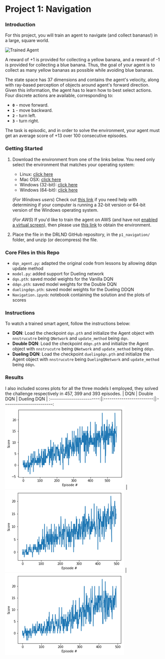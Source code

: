 [//]: # (Image References)

[image1]: https://user-images.githubusercontent.com/10624937/42135619-d90f2f28-7d12-11e8-8823-82b970a54d7e.gif "Trained Agent"

# Project 1: Navigation

### Introduction

For this project, you will train an agent to navigate (and collect bananas!) in a large, square world.  

![Trained Agent][image1]

A reward of +1 is provided for collecting a yellow banana, and a reward of -1 is provided for collecting a blue banana.  Thus, the goal of your agent is to collect as many yellow bananas as possible while avoiding blue bananas.  

The state space has 37 dimensions and contains the agent's velocity, along with ray-based perception of objects around agent's forward direction.  Given this information, the agent has to learn how to best select actions.  Four discrete actions are available, corresponding to:
- **`0`** - move forward.
- **`1`** - move backward.
- **`2`** - turn left.
- **`3`** - turn right.

The task is episodic, and in order to solve the environment, your agent must get an average score of +13 over 100 consecutive episodes.

### Getting Started

1. Download the environment from one of the links below.  You need only select the environment that matches your operating system:
    - Linux: [click here](https://s3-us-west-1.amazonaws.com/udacity-drlnd/P1/Banana/Banana_Linux.zip)
    - Mac OSX: [click here](https://s3-us-west-1.amazonaws.com/udacity-drlnd/P1/Banana/Banana.app.zip)
    - Windows (32-bit): [click here](https://s3-us-west-1.amazonaws.com/udacity-drlnd/P1/Banana/Banana_Windows_x86.zip)
    - Windows (64-bit): [click here](https://s3-us-west-1.amazonaws.com/udacity-drlnd/P1/Banana/Banana_Windows_x86_64.zip)
    
    (_For Windows users_) Check out [this link](https://support.microsoft.com/en-us/help/827218/how-to-determine-whether-a-computer-is-running-a-32-bit-version-or-64) if you need help with determining if your computer is running a 32-bit version or 64-bit version of the Windows operating system.

    (_For AWS_) If you'd like to train the agent on AWS (and have not [enabled a virtual screen](https://github.com/Unity-Technologies/ml-agents/blob/master/docs/Training-on-Amazon-Web-Service.md)), then please use [this link](https://s3-us-west-1.amazonaws.com/udacity-drlnd/P1/Banana/Banana_Linux_NoVis.zip) to obtain the environment.

2. Place the file in the DRLND GitHub repository, in the `p1_navigation/` folder, and unzip (or decompress) the file. 

### Core Files in this Repo
- `dqn_agent.py`: adapted the original code from lessons by allowing ddqn update method
- `model.py`: added support for Dueling network
- `dqn.pth`: saved model weights for the Vanilla DQN
- `ddqn.pth`: saved model weights for the Double DQN
- `duelingdqn.pth`: saved model weights for the Dueling DDQN
- `Navigation.ipynb`: notebook containing the solution and the plots of scores

### Instructions

To watch a trained smart agent, follow the instructions below:

- **DQN**: Load the checkpoint `dqn.pth` and initialize the Agent object with `nnstrucutre` being `QNetwork` and `update_method` being `dqn`.
- **Double DQN**: Load the checkpoint `ddqn.pth` and initialize the Agent object with `nnstrucutre` being `QNetwork` and `update_method` being `ddqn`.
- **Dueling DQN**: Load the checkpoint `duelingdqn.pth` and initialize the Agent object with `nnstrucutre` being `DuelingQNetwork` and `update_method` being `ddqn`.

### Results

I also included scores plots for all the three models I employed, they solved the challenge respectively in 457, 399 and 393 episodes.
| DQN | Double DQN | Dueling DQN |
:-------------------------:|:-------------------------:|:-------------------------:
![dqn-scores](https://github.com/AgainBot/Udacity-DeepReinforcementLearning/blob/main/Project1-Navigation/results/dqn_scores.png) |  ![ddqn-scores](https://github.com/AgainBot/Udacity-DeepReinforcementLearning/blob/main/Project1-Navigation/results/ddqn_scores.png) | ![duelingdqn-scores](https://github.com/AgainBot/Udacity-DeepReinforcementLearning/blob/main/Project1-Navigation/results/duelingdqn_scores.png) 
